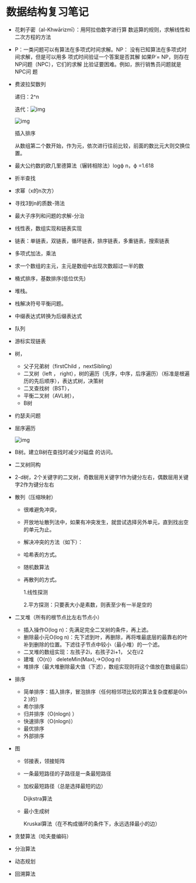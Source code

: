 # 数据结构复习笔记

- 花剌子密（al-Khwārizmī）：用阿拉伯数字进行算 数运算的规则，求解线性和二次方程的方法 

- P：一类问题可以有算法在多项式时间求解。NP： 没有已知算法在多项式时间求解，但是可以用多 项式时间验证一个答案是否其解 如果P ̸= NP，则存在NP问题（NPC），它们的求解 比验证要困难。例如，旅行销售员问题就是NPC问 题

- 费波拉契数列

  递归：2^n

  迭代：![img](file:///C:/Users/38974/AppData/Local/Packages/Microsoft.Office.OneNote_8wekyb3d8bbwe/TempState/msohtmlclip/clip_image001.png) 

  ![img](file:///C:/Users/38974/AppData/Local/Packages/Microsoft.Office.OneNote_8wekyb3d8bbwe/TempState/msohtmlclip/clip_image002.png)

   

  插入排序

  从数组第二个数开始，作为元，依次进行往前比较，前面的数比元大则交换位置。

- 最大公约数的欧几里德算法（辗转相除法）logϕ n，ϕ =1.618

- 折半查找

- 求幂（x的n次方）

- 寻找3到n的质数-筛法

- 最大子序列和问题的求解-分治

- 线性表，数组实现和链表实现

- 链表：单链表，双链表，循环链表，排序链表，多重链表，搜索链表

- 多项式加法，乘法

- 求一个数组的主元，主元是数组中出现次数超过一半的数

- 桶式排序，基数排序(低位优先)

- 堆栈。

- 栈解决符号平衡问题。

- 中缀表达式转换为后缀表达式

- 队列

- 游标实现链表

- 树，

  - 父子兄弟树（firstChild  ，nextSibling）
  - 二叉树（left ， right），树的遍历（先序，中序，后序遍历）（标准是根遍历的先后顺序），表达式树，决策树
  - 二叉查找树（BST），
  - 平衡二叉树（AVL树），
  - B树

- 约瑟夫问题

- 层序遍历

  ![img](file:///C:/Users/38974/AppData/Local/Packages/Microsoft.Office.OneNote_8wekyb3d8bbwe/TempState/msohtmlclip/clip_image003.png)

- B树。建立B树在查找时减少对磁盘 的访问。

- 二叉树同构

- 2-d树，2个关键字的二叉树，奇数层用关键字1作为键分左右，偶数层用关键字2作为键分左右

- 散列（压缩映射）

  - 很难避免冲突，

  - 开放地址散列法中，如果有冲突发生，就尝试选择另外单元，直到找出空的单元为止。

  - 解决冲突的方法（如下）：

  - 哈希表的方式。

  - 随机数算法

  - 再散列的方式。

    1.线性探测

    2.平方探测：只要表大小是素数，则表至少有一半是空的

- 二叉堆（所有的根节点比左右节点小）

  - 插入操作O(log n)：先满足完全二叉树的条件，再上滤。
  - 删除最小元O(log n)：先下滤到叶，再删除，再将堆最底层的最靠右的叶补到删除的位置。下滤往子节点中较小（最小堆）的一个滤。
  - 二叉堆的数组实现：左孩子2i，右孩子2i+1， 父在i/2
  - 建堆（O(n)） deleteMin(Max),->O(log n)   
  - 堆排序（最大堆删除最大值（下滤），数组实现则将这个值放在数组最后）

- 排序

  - 简单排序：插入排序，冒泡排序（任何相邻项比较的算法复杂度都是Θ(n 2 )的）
  - 希尔排序
  - 归并排序（O(nlogn) ）
  - 快速排序（O(nlogn)）
  - 最优排序
  - 外部排序

- 图

  - 邻接表，领接矩阵

  - 一条最短路径的子路径是一条最短路径 

  - 加权最短路径（总是选择最短的边）

    Dijkstra算法

  - 最小生成树

    Kruskal算法（在不构成循环的条件下，永远选择最小的边）

- 贪婪算法（哈夫曼编码）

- 分治算法

- 动态规划

- 回溯算法



